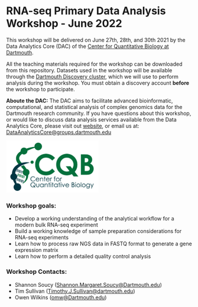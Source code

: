 
# RNA-seq Primary Data Analysis Workshop - June 2022

This workshop will be delivered on June 27th, 28th, and 30th 2021 by the Data Analytics Core (DAC) of the [Center for Quantitative Biology at Dartmouth](https://sites.dartmouth.edu/cqb/). 

All the teaching materials required for the workshop can be downloaded from this repository. Datasets used in the workshop will be available through the [Dartmouth Discovery cluster](https://rc.dartmouth.edu/index.php/discovery-overview/), which we will use to perform analysis during the workshop. You must obtain a discovery account **before** the workshop to participate. 

**Aboute the DAC:** The DAC aims to facilitate advanced bioinformatic, computational, and statistical analysis of complex genomics data for the Dartmouth research community. If you have questions about this workshop, or would like to discuss data analysis services available from the Data Analytics Core, please visit out [website](https://sites.dartmouth.edu/cqb/projects-and-cores/data-analytics-core/), or email us at: DataAnalyticsCore@groups.dartmouth.edu

<img src="figures/logo.jpg" width="250" height="140" >

### Workshop goals:
- Develop a working understanding of the analytical workflow for a modern bulk RNA-seq experiment
- Build a working knowledge of sample preparation considerations for RNA-seq experiments
- Learn how to process raw NGS data in FASTQ format to generate a gene expression matrix
- Learn how to perform a detailed quality control analysis


### Workshop Contacts:
- Shannon Soucy (Shannon.Margaret.Soucy@Dartmouth.edu)
- Tim Sullivan (Timothy.J.Sullivan@dartmouth.edu)
- Owen Wilkins (omw@Dartmouth.edu)
